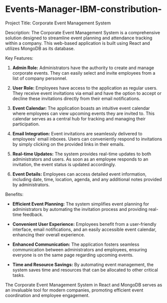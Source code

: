 # Events-Manager-IBM-constribution-
Project Title: Corporate Event Management System

Description:
The Corporate Event Management System is a comprehensive solution designed to streamline event planning and attendance tracking within a company. This web-based application is built using React and utilizes MongoDB as its database.

Key Features:

1. **Admin Role:** Administrators have the authority to create and manage corporate events. They can easily select and invite employees from a list of company personnel.

2. **User Role:** Employees have access to the application as regular users. They receive event invitations via email and have the option to accept or decline these invitations directly from their email notifications.

3. **Event Calendar:** The application boasts an intuitive event calendar where employees can view upcoming events they are invited to. This calendar serves as a central hub for tracking and managing their participation.

4. **Email Integration:** Event invitations are seamlessly delivered to employees' email inboxes. Users can conveniently respond to invitations by simply clicking on the provided links in their emails.

5. **Real-time Updates:** The system provides real-time updates to both administrators and users. As soon as an employee responds to an invitation, the event status is updated accordingly.

6. **Event Details:** Employees can access detailed event information, including date, time, location, agenda, and any additional notes provided by administrators.


Benefits:

- **Efficient Event Planning:** The system simplifies event planning for administrators by automating the invitation process and providing real-time feedback.

- **Convenient User Experience:** Employees benefit from a user-friendly interface, email notifications, and an easily accessible event calendar, enhancing their overall experience.

- **Enhanced Communication:** The application fosters seamless communication between administrators and employees, ensuring everyone is on the same page regarding upcoming events.

- **Time and Resource Savings:** By automating event management, the system saves time and resources that can be allocated to other critical tasks.

The Corporate Event Management System in React and MongoDB serves as an invaluable tool for modern companies, promoting efficient event coordination and employee engagement.
